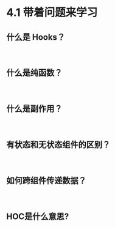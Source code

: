 # 4.1 带着问题来学习

## 什么是 Hooks？
<br />

## 什么是纯函数？
<br />

## 什么是副作用？
<br />

## 有状态和无状态组件的区别？
<br />

## 如何跨组件传递数据？
<br />

## HOC是什么意思?



